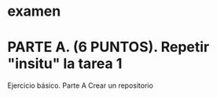 # examen

# PARTE A. (6 PUNTOS). Repetir "insitu" la tarea 1

Ejercicio básico. Parte A
Crear un repositorio

